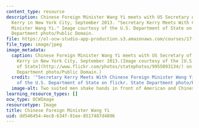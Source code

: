 ```yaml
---
content_type: resource
description: Chinese Foreign Minister Wang Yi meets with US Secretary of State John
  Kerry in New York City, September 2013. "Secretary Kerry Meets With Chinese Foreign
  Minister Wang Yi." Image courtesy of the U.S. Department of State on flickr. State
  Department photo/Public Domain.
file: https://ol-ocw-studio-app-production.s3.amazonaws.com/courses/17-408-chinese-foreign-policy-fall-2013/dd5464544ec8634f91ee8517487d4896_17-408f13-th.jpg
file_type: image/jpeg
image_metadata:
  caption: Chinese Foreign Minister Wang Yi meets with US Secretary of State John
    Kerry in New York City, September 2013.(Image courtesy of the [U.S. Department
    of State](http://www.flickr.com/photos/statephotos/9955093134/) on flickr. State
    Department photo/Public Domain.)
  credit: '"Secretary Kerry Meets With Chinese Foreign Minister Wang Yi." Image courtesy
    of the U.S. Department of State on flickr. State Department photo/Public Domain.'
  image-alt: Two suited men shake hands in front of American and Chinese flags.
learning_resource_types: []
ocw_type: OCWImage
resourcetype: Image
title: Chinese Foreign Minister Wang Yi
uid: dd546454-4ec8-634f-91ee-8517487d4896
---
```

